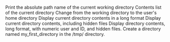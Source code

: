 Print the absolute path name of the current working directory
Contents list of the current directory
Change from the working directory to the user's home directory
Display current directory contents in a long format
Display current directory contents, including hidden files
Display directory contents, long format, with numeric user and ID, and hidden files.
Create a directory named my_first_directory in the /tmp/ directory.
